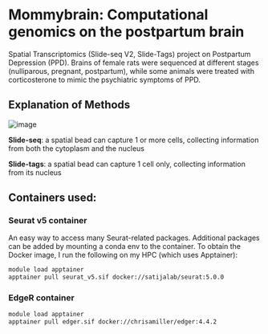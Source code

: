 # Mommybrain: Computational genomics on the postpartum brain 
Spatial Transcriptomics (Slide-seq V2, Slide-Tags) project on Postpartum Depression (PPD). Brains of female rats were sequenced at different stages (nulliparous, pregnant, postpartum), while some animals were treated with corticosterone to mimic the psychiatric symptoms of PPD.  

## Explanation of Methods 
![image](https://github.com/user-attachments/assets/be8514d0-ad38-4e93-8ab4-0b7a19070295)

**Slide-seq**: a spatial bead can capture 1 or more cells, collecting information from both the cytoplasm and the nucleus

**Slide-tags**: a spatial bead can capture 1 cell only, collecting information from its nucleus

## Containers used: 
### Seurat v5 container
An easy way to access many Seurat-related packages. Additional packages can be added by mounting a conda env to the container. 
To obtain the Docker image, I run the following on my HPC (which uses Apptainer):
```bash
module load apptainer
apptainer pull seurat_v5.sif docker://satijalab/seurat:5.0.0
```
### EdgeR container 
```bash
module load apptainer
apptainer pull edger.sif docker://chrisamiller/edger:4.4.2
```
